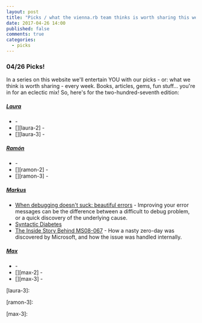 ```yaml
---
layout: post
title: "Picks / what the vienna.rb team thinks is worth sharing this week"
date: 2017-04-26 14:00
published: false
comments: true
categories:
  - picks
---
```


### 04/26 Picks!

In a series on this website we'll entertain YOU with our picks - or: what we think is worth sharing - every week.
Books, articles, gems, fun stuff... you're in for an eclectic mix! So, here's for the two-hundred-seventh edition:


##### [Laura][laura]
- [][laura-1] -
- [][laura-2] -
- [][laura-3] -

##### [Ramón][ramon]
- [][ramon-1] -
- [][ramon-2] -
- [][ramon-3] -

##### [Markus][markus]
- [When debugging doesn't suck: beautiful errors][markus-1] - Improving your error messages can be the difference between a difficult to debug problem, or a quick discovery of the underlying cause.
- [Syntactic Diabetes][markus-2]
- [The Inside Story Behind MS08-067][markus-3] - How a nasty zero-day was discovered by Microsoft, and how the issue was handled internally.

##### [Max][max]
- [][max-1] -
- [][max-2] -
- [][max-3] -



[laura]: https://www.twitter.com/alicetragedy
[laura-1]:
[laura-2]:
[laura-3]:

[ramon]: https://twitter.com/senorhuidobro
[ramon-1]:
[ramon-2]:
[ramon-3]:

[markus]: https://twitter.com/nuclearsquid
[markus-1]: http://odino.org/when-debugging-doesnt-suck-beautiful-errors/
[markus-2]: https://blog.definiteloops.com/syntactic-diabetes-bbf54b3b4487
[markus-3]: https://blogs.technet.microsoft.com/johnla/2015/09/26/the-inside-story-behind-ms08-067/

[max]: https://www.twitter.com/klappradla
[max-1]:
[max-2]:
[max-3]:

